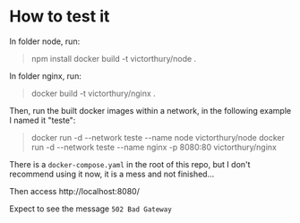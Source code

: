 # How to test it

In folder node, run:
> npm install
> docker build -t victorthury/node .

In folder nginx, run:
> docker build -t victorthury/nginx .

Then, run the built docker images within a network, in the following  example I named it "teste":
> docker run -d --network teste --name node victorthury/node
> docker run -d --network teste --name nginx -p 8080:80  victorthury/nginx

There is a `docker-compose.yaml` in the root of this repo, but I don't recommend using it now, it is a mess and not finished...

Then access http://localhost:8080/

Expect to see the message `502 Bad Gateway`
